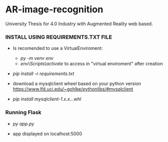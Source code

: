# AR-image-recognition
University Thesis for 4.0 Industry with Augmented Reality web based.


### INSTALL USING REQUIREMENTS.TXT FILE  
* Is recomended to use a VirtualEnviroment:
  * *py -m venv env*
  * *env\Scripts\activate*  to access in "virtual enviroment" after creation

* *pip install -r requirements.txt*

* download a mysqlclient wheel based on your python version https://www.lfd.uci.edu/~gohlke/pythonlibs/#mysqlclient

* *pip install mysqlclient-1.x.x...whl*


### Running Flask

* *py app.py*

* app displayed on localhost:5000
